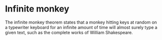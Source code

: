 Infinite monkey
===============

The infinite monkey theorem states that a monkey hitting keys
at random on a typewriter keyboard for an infinite amount of time
will almost surely type a given text, such as the complete works
of William Shakespeare.
